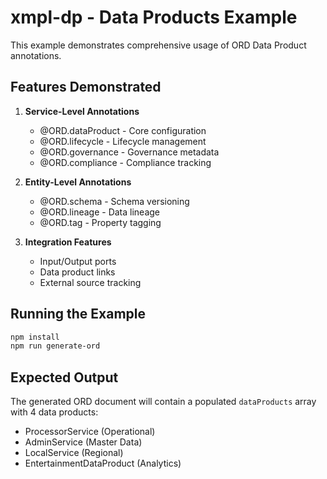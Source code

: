 # xmpl-dp - Data Products Example

This example demonstrates comprehensive usage of ORD Data Product annotations.

## Features Demonstrated

1. **Service-Level Annotations**
   - @ORD.dataProduct - Core configuration
   - @ORD.lifecycle - Lifecycle management
   - @ORD.governance - Governance metadata
   - @ORD.compliance - Compliance tracking

2. **Entity-Level Annotations**
   - @ORD.schema - Schema versioning
   - @ORD.lineage - Data lineage
   - @ORD.tag - Property tagging

3. **Integration Features**
   - Input/Output ports
   - Data product links
   - External source tracking

## Running the Example

```bash
npm install
npm run generate-ord
```

## Expected Output

The generated ORD document will contain a populated `dataProducts` array with 4 data products:
- ProcessorService (Operational)
- AdminService (Master Data)
- LocalService (Regional)
- EntertainmentDataProduct (Analytics)